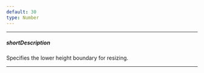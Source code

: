 ```yaml
---
default: 30
type: Number
---
```

---
##### shortDescription
Specifies the lower height boundary for resizing.

---
